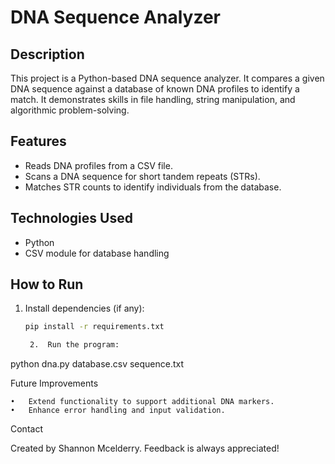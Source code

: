 # DNA Sequence Analyzer  

## Description  
This project is a Python-based DNA sequence analyzer. It compares a given DNA sequence against a database of known DNA profiles to identify a match. It demonstrates skills in file handling, string manipulation, and algorithmic problem-solving.  

## Features  
- Reads DNA profiles from a CSV file.  
- Scans a DNA sequence for short tandem repeats (STRs).  
- Matches STR counts to identify individuals from the database.  

## Technologies Used  
- Python  
- CSV module for database handling  

## How to Run  
1. Install dependencies (if any):  
   ```bash  
   pip install -r requirements.txt  

	2.	Run the program:

python dna.py database.csv sequence.txt  



Future Improvements

	•	Extend functionality to support additional DNA markers.
	•	Enhance error handling and input validation.

Contact

Created by Shannon Mcelderry. Feedback is always appreciated!
